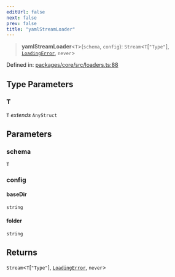 ```yaml
---
editUrl: false
next: false
prev: false
title: "yamlStreamLoader"
---
```


> **yamlStreamLoader**\<`T`\>(`schema`, `config`): `Stream`\<`T`\[`"Type"`\], [`LoadingError`](/api/cms/classes/loadingerror/), `never`\>

Defined in: [packages/core/src/loaders.ts:88](https://github.com/bitswired/foldcms/blob/92f893e734b1102683a12bd11c6183cc24996bdf/packages/core/src/loaders.ts#L88)

## Type Parameters

### T

`T` *extends* `AnyStruct`

## Parameters

### schema

`T`

### config

#### baseDir

`string`

#### folder

`string`

## Returns

`Stream`\<`T`\[`"Type"`\], [`LoadingError`](/api/cms/classes/loadingerror/), `never`\>
